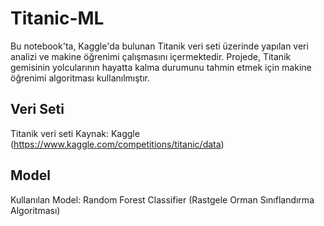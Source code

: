 # Titanic-ML

Bu notebook'ta, Kaggle'da bulunan Titanik veri seti üzerinde yapılan veri analizi ve makine öğrenimi çalışmasını içermektedir. Projede, Titanik gemisinin yolcularının hayatta kalma durumunu tahmin etmek için makine öğrenimi algoritması kullanılmıştır.


## Veri Seti

Titanik veri seti
Kaynak: Kaggle (https://www.kaggle.com/competitions/titanic/data)

## Model

Kullanılan Model: Random Forest Classifier (Rastgele Orman Sınıflandırma Algoritması)
